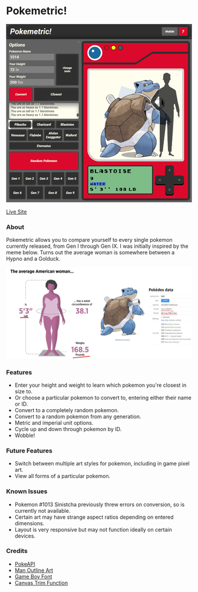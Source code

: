 # Pokemetric!
![Gif of pokemetric site in action](images/pokemetric.gif)

[Live Site](https://roboseb.github.io/pokemetrics)

### About
Pokemetric allows you to compare yourself to every single pokemon currently released, from Gen I through Gen IX. I was initially inspired by the meme below. Turns out the average woman is somewhere between a Hypno and a Golduck.

![average woman same size as a blastoise](images/average_woman.jpg)

### Features
- Enter your height and weight to learn which pokemon you're closest in size to.
- Or choose a particular pokemon to convert to, entering either their name or ID.
- Convert to a completely random pokemon.
- Convert to a random pokemon from any generation.
- Metric and imperial unit options.
- Cycle up and down through pokemon by ID.
- Wobble!

### Future Features
- Switch between multiple art styles for pokemon, including in game pixel art.
- View all forms of a particular pokemon.

### Known Issues
-    Pokemon #1013 Sinistcha previously threw errors on conversion, so is currently not available.
- Certain art may have strange aspect ratios depending on entered dimensions.
- Layout is very responsive but may not function ideally on certain devices.
  

### Credits
- [PokeAPI](https://pokeapi.co/)
- [Man Outline Art](https://www.vecteezy.com/free-vector/man-silhouette)
- [Game Boy Font](https://www.dafont.com/early-gameboy.font)
- [Canvas Trim Function](https://ourcodeworld.com/articles/read/683/how-to-remove-the-transparent-pixels-that-surrounds-a-canvas-in-javascript)